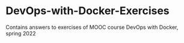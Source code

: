 # DevOps-with-Docker-Exercises
Contains answers to exercises of MOOC course DevOps with Docker, spring 2022
